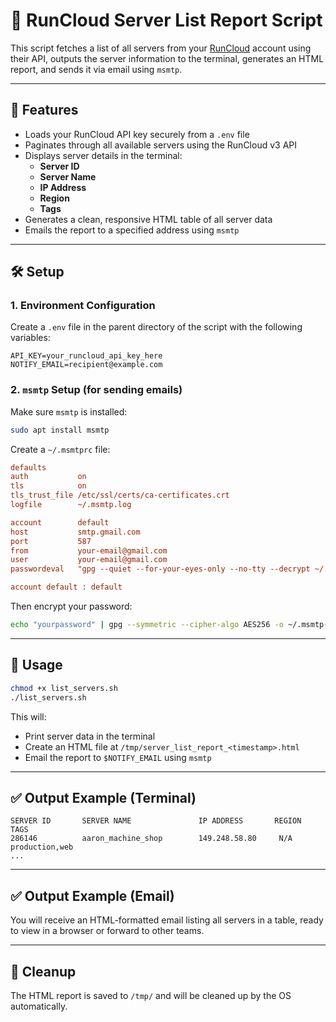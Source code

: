 
# 🔐 RunCloud Server List Report Script

This script fetches a list of all servers from your [RunCloud](https://runcloud.io) account using their API, outputs the server information to the terminal, generates an HTML report, and sends it via email using `msmtp`.

---

## 📄 Features

- Loads your RunCloud API key securely from a `.env` file
- Paginates through all available servers using the RunCloud v3 API
- Displays server details in the terminal:
    - **Server ID**
    - **Server Name**
    - **IP Address**
    - **Region**
    - **Tags**
- Generates a clean, responsive HTML table of all server data
- Emails the report to a specified address using `msmtp`

---

## 🛠 Setup

### 1. Environment Configuration

Create a `.env` file in the parent directory of the script with the following variables:

```env
API_KEY=your_runcloud_api_key_here
NOTIFY_EMAIL=recipient@example.com
```

### 2. `msmtp` Setup (for sending emails)

Make sure `msmtp` is installed:

```bash
sudo apt install msmtp
```

Create a `~/.msmtprc` file:

```ini
defaults
auth           on
tls            on
tls_trust_file /etc/ssl/certs/ca-certificates.crt
logfile        ~/.msmtp.log

account        default
host           smtp.gmail.com
port           587
from           your-email@gmail.com
user           your-email@gmail.com
passwordeval   "gpg --quiet --for-your-eyes-only --no-tty --decrypt ~/.msmtp-password.gpg"

account default : default
```

Then encrypt your password:

```bash
echo "yourpassword" | gpg --symmetric --cipher-algo AES256 -o ~/.msmtp-password.gpg
```

---

## 🧪 Usage

```bash
chmod +x list_servers.sh
./list_servers.sh
```

This will:

- Print server data in the terminal
- Create an HTML file at `/tmp/server_list_report_<timestamp>.html`
- Email the report to `$NOTIFY_EMAIL` using `msmtp`

---

## ✅ Output Example (Terminal)

```
SERVER ID       SERVER NAME               IP ADDRESS       REGION       TAGS
286146          aaron_machine_shop        149.248.58.80     N/A         production,web
...
```

---

## ✅ Output Example (Email)

You will receive an HTML-formatted email listing all servers in a table, ready to view in a browser or forward to other teams.

---

## 🧹 Cleanup

The HTML report is saved to `/tmp/` and will be cleaned up by the OS automatically.
